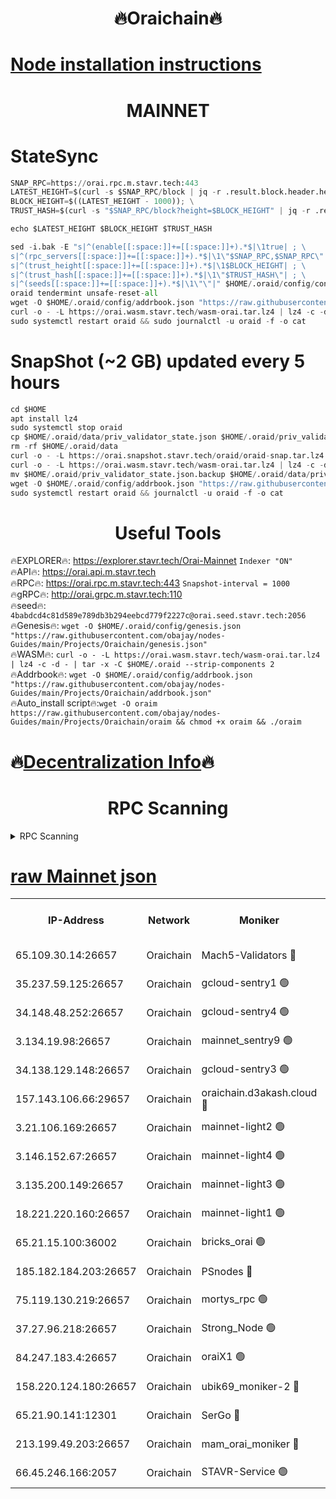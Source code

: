 <h1 align="center"> 🔥Oraichain🔥</h1>

[Node installation instructions](https://github.com/obajay/nodes-Guides/tree/main/Projects/Oraichain)
=
<h1 align="center"> MAINNET</h1>

# StateSync
```python
SNAP_RPC=https://orai.rpc.m.stavr.tech:443
LATEST_HEIGHT=$(curl -s $SNAP_RPC/block | jq -r .result.block.header.height); \
BLOCK_HEIGHT=$((LATEST_HEIGHT - 1000)); \
TRUST_HASH=$(curl -s "$SNAP_RPC/block?height=$BLOCK_HEIGHT" | jq -r .result.block_id.hash)

echo $LATEST_HEIGHT $BLOCK_HEIGHT $TRUST_HASH

sed -i.bak -E "s|^(enable[[:space:]]+=[[:space:]]+).*$|\1true| ; \
s|^(rpc_servers[[:space:]]+=[[:space:]]+).*$|\1\"$SNAP_RPC,$SNAP_RPC\"| ; \
s|^(trust_height[[:space:]]+=[[:space:]]+).*$|\1$BLOCK_HEIGHT| ; \
s|^(trust_hash[[:space:]]+=[[:space:]]+).*$|\1\"$TRUST_HASH\"| ; \
s|^(seeds[[:space:]]+=[[:space:]]+).*$|\1\"\"|" $HOME/.oraid/config/config.toml
oraid tendermint unsafe-reset-all
wget -O $HOME/.oraid/config/addrbook.json "https://raw.githubusercontent.com/obajay/nodes-Guides/main/Projects/Oraichain/addrbook.json"
curl -o - -L https://orai.wasm.stavr.tech/wasm-orai.tar.lz4 | lz4 -c -d - | tar -x -C $HOME/.oraid --strip-components 2
sudo systemctl restart oraid && sudo journalctl -u oraid -f -o cat
```
# SnapShot (~2 GB) updated every 5 hours
```python
cd $HOME
apt install lz4
sudo systemctl stop oraid
cp $HOME/.oraid/data/priv_validator_state.json $HOME/.oraid/priv_validator_state.json.backup
rm -rf $HOME/.oraid/data
curl -o - -L https://orai.snapshot.stavr.tech/oraid/oraid-snap.tar.lz4 | lz4 -c -d - | tar -x -C $HOME/.oraid --strip-components 2
curl -o - -L https://orai.wasm.stavr.tech/wasm-orai.tar.lz4 | lz4 -c -d - | tar -x -C $HOME/.oraid --strip-components 2
mv $HOME/.oraid/priv_validator_state.json.backup $HOME/.oraid/data/priv_validator_state.json
wget -O $HOME/.oraid/config/addrbook.json "https://raw.githubusercontent.com/obajay/nodes-Guides/main/Projects/Oraichain/addrbook.json"
sudo systemctl restart oraid && journalctl -u oraid -f -o cat
```

 <h1 align="center"> Useful Tools</h1>

🔥EXPLORER🔥:     https://explorer.stavr.tech/Orai-Mainnet        `Indexer "ON"` \
🔥API🔥:          https://orai.api.m.stavr.tech \
🔥RPC🔥:          https://orai.rpc.m.stavr.tech:443              `Snapshot-interval = 1000` \
🔥gRPC🔥:         http://orai.grpc.m.stavr.tech:110 \
🔥seed🔥:      `4babdcd4c81d589e789db3b294eebcd779f2227c@orai.seed.stavr.tech:2056` \
🔥Genesis🔥:   `wget -O $HOME/.oraid/config/genesis.json "https://raw.githubusercontent.com/obajay/nodes-Guides/main/Projects/Oraichain/genesis.json"` \
🔥WASM🔥:      `curl -o - -L https://orai.wasm.stavr.tech/wasm-orai.tar.lz4 | lz4 -c -d - | tar -x -C $HOME/.oraid --strip-components 2` \
🔥Addrbook🔥:  `wget -O $HOME/.oraid/config/addrbook.json "https://raw.githubusercontent.com/obajay/nodes-Guides/main/Projects/Oraichain/addrbook.json"` \
🔥Auto_install script🔥:`wget -O oraim https://raw.githubusercontent.com/obajay/nodes-Guides/main/Projects/Oraichain/oraim && chmod +x oraim && ./oraim`

🔥[Decentralization Info](https://github.com/obajay/StateSync-snapshots/tree/main/Projects/Oraichain/Decentralization)🔥
=
<h1 align="center"> RPC Scanning</h1>

<details>
<summary>RPC Scanning</summary>

<h2 align="center"> We scan nodes in real time every 4 hours. And we provide the final result of RPC endpoints.
We cannot influence the operation of these nodes in any way. </h2>


```python
If Voting Power is higher than 0 --> then the Node is a validator of the network and may be subject to attack and be a potential threat to the chain.
```
```python
We marked such validators with a red symbol
```

</details>

[raw Mainnet json](https://rpc-check.oraim.stavr.tech/oraim/rpc-oraim-result.json)
=


<table><tr><th>IP-Address</th><th>Network</th><th>Moniker</th><th>Latest Block Height</th><th>Earliest Block Height</th><th>Catching Up</th><th>Tx Index</th><th>Voting Power</th><th>Scan Time</th></tr><tr><td>65.109.30.14:26657</td><td>Oraichain</td><td>Mach5-Validators 🔴</td><td>16361761</td><td>0</td><td>False</td><td>off</td><td>212</td><td>2024-03-17T00:02:41.499142956UTC</td></tr><tr><td>35.237.59.125:26657</td><td>Oraichain</td><td>gcloud-sentry1 🟢</td><td>16361707</td><td>1</td><td>False</td><td>on</td><td>0</td><td>2024-03-17T00:01:38.202589580UTC</td></tr><tr><td>34.148.48.252:26657</td><td>Oraichain</td><td>gcloud-sentry4 🟢</td><td>16361718</td><td>1</td><td>False</td><td>on</td><td>0</td><td>2024-03-17T00:01:47.521792212UTC</td></tr><tr><td>3.134.19.98:26657</td><td>Oraichain</td><td>mainnet_sentry9 🟢</td><td>16361738</td><td>1</td><td>False</td><td>on</td><td>0</td><td>2024-03-17T00:02:10.209860475UTC</td></tr><tr><td>34.138.129.148:26657</td><td>Oraichain</td><td>gcloud-sentry3 🟢</td><td>16361753</td><td>1</td><td>False</td><td>on</td><td>0</td><td>2024-03-17T00:02:27.249030356UTC</td></tr><tr><td>157.143.106.66:29657</td><td>Oraichain</td><td>oraichain.d3akash.cloud 🔴</td><td>16361723</td><td>15047495</td><td>False</td><td>on</td><td>177</td><td>2024-03-17T00:01:52.266910019UTC</td></tr><tr><td>3.21.106.169:26657</td><td>Oraichain</td><td>mainnet-light2 🟢</td><td>16361732</td><td>15275144</td><td>False</td><td>on</td><td>0</td><td>2024-03-17T00:02:03.106974079UTC</td></tr><tr><td>3.146.152.67:26657</td><td>Oraichain</td><td>mainnet-light4 🟢</td><td>16361741</td><td>15275144</td><td>False</td><td>on</td><td>0</td><td>2024-03-17T00:02:12.936513833UTC</td></tr><tr><td>3.135.200.149:26657</td><td>Oraichain</td><td>mainnet-light3 🟢</td><td>16361744</td><td>15275144</td><td>False</td><td>on</td><td>0</td><td>2024-03-17T00:02:17.770631639UTC</td></tr><tr><td>18.221.220.160:26657</td><td>Oraichain</td><td>mainnet-light1 🟢</td><td>16361749</td><td>15643601</td><td>False</td><td>on</td><td>0</td><td>2024-03-17T00:02:22.486453695UTC</td></tr><tr><td>65.21.15.100:36002</td><td>Oraichain</td><td>bricks_orai 🟢</td><td>16361767</td><td>15848470</td><td>False</td><td>on</td><td>0</td><td>2024-03-17T00:02:47.909688892UTC</td></tr><tr><td>185.182.184.203:26657</td><td>Oraichain</td><td>PSnodes 🔴</td><td>16361716</td><td>15946937</td><td>False</td><td>off</td><td>27</td><td>2024-03-17T00:01:44.857660148UTC</td></tr><tr><td>75.119.130.219:26657</td><td>Oraichain</td><td>mortys_rpc 🟢</td><td>16361761</td><td>15960001</td><td>False</td><td>on</td><td>0</td><td>2024-03-17T00:02:36.868950097UTC</td></tr><tr><td>37.27.96.218:26657</td><td>Oraichain</td><td>Strong_Node 🟢</td><td>16361767</td><td>16086201</td><td>False</td><td>on</td><td>0</td><td>2024-03-17T00:02:50.317429611UTC</td></tr><tr><td>84.247.183.4:26657</td><td>Oraichain</td><td>oraiX1 🟢</td><td>16361707</td><td>16177601</td><td>False</td><td>on</td><td>0</td><td>2024-03-17T00:02:54.713296902UTC</td></tr><tr><td>158.220.124.180:26657</td><td>Oraichain</td><td>ubik69_moniker-2 🔴</td><td>16361719</td><td>16229001</td><td>False</td><td>on</td><td>1834</td><td>2024-03-17T00:01:47.834667162UTC</td></tr><tr><td>65.21.90.141:12301</td><td>Oraichain</td><td>SerGo 🔴</td><td>16361755</td><td>16261755</td><td>False</td><td>off</td><td>1</td><td>2024-03-17T00:02:29.655405701UTC</td></tr><tr><td>213.199.49.203:26657</td><td>Oraichain</td><td>mam_orai_moniker 🔴</td><td>16361732</td><td>16268001</td><td>False</td><td>on</td><td>5</td><td>2024-03-17T00:02:03.394258760UTC</td></tr><tr><td>66.45.246.166:2057</td><td>Oraichain</td><td>STAVR-Service 🟢</td><td>16352010</td><td>16347001</td><td>False</td><td>on</td><td>0</td><td>2024-03-17T00:02:34.420481370UTC</td></tr></table>

